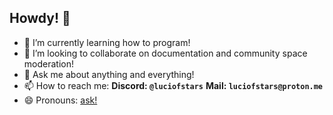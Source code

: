 ## Howdy! 👋

- 🌱 I’m currently learning how to program!
- 👯 I’m looking to collaborate on documentation and community space moderation!
- 💬 Ask me about anything and everything!
- 📫 How to reach me:
  **Discord: `@luciofstars`**
  **Mail: `luciofstars@proton.me`** 
- 😄 Pronouns: [ask!](https://morethanone.info/)

